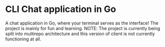 # CLI Chat application in Go

A chat application in Go, where your terminal serves as the interface! The project is mainly for fun and learning.  NOTE: The project is currently being split into multirepo architecture and this version of client is not currently functioning at all.
